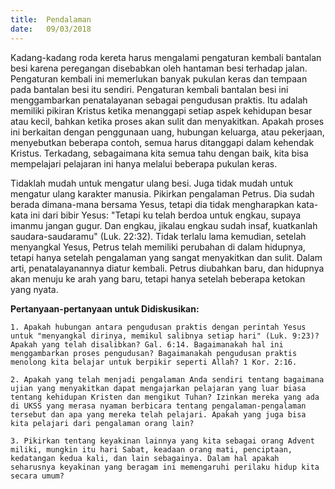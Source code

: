 ```yaml
---
title:  Pendalaman
date:   09/03/2018
---
```


Kadang-kadang roda kereta harus mengalami pengaturan kembali bantalan besi karena peregangan disebabkan oleh hantaman besi terhadap jalan. Pengaturan kembali ini memerlukan banyak pukulan keras dan tempaan pada bantalan besi itu sendiri. Pengaturan kembali bantalan besi ini menggambarkan penatalayanan sebagai pengudusan praktis. Itu adalah memiliki pikiran Kristus ketika menanggapi setiap aspek kehidupan besar atau kecil, bahkan ketika proses akan sulit dan menyakitkan. Apakah proses ini berkaitan dengan penggunaan uang, hubungan keluarga, atau pekerjaan, menyebutkan beberapa contoh, semua harus ditanggapi dalam kehendak Kristus. Terkadang, sebagaimana kita semua tahu dengan baik, kita bisa mempelajari pelajaran ini hanya melalui beberapa pukulan keras.

Tidaklah mudah untuk mengatur ulang besi. Juga tidak mudah untuk mengatur ulang karakter manusia. Pikirkan pengalaman Petrus. Dia sudah berada dimana-mana bersama Yesus, tetapi dia tidak mengharapkan kata-kata ini dari bibir Yesus: "Tetapi ku telah berdoa untuk engkau, supaya imanmu jangan gugur. Dan engkau, jikalau engkau sudah insaf, kuatkanlah saudara-saudaramu" (Luk. 22:32). Tidak terlalu lama kemudian, setelah menyangkal Yesus, Petrus telah memiliki perubahan di dalam hidupnya, tetapi hanya setelah pengalaman yang sangat menyakitkan dan sulit. Dalam arti, penatalayanannya diatur kembali. Petrus diubahkan baru, dan hidupnya akan menuju ke arah yang baru, tetapi hanya setelah beberapa ketokan yang nyata.

**Pertanyaan-pertanyaan untuk Didiskusikan:**

`1. Apakah hubungan antara pengudusan praktis dengan perintah Yesus untuk "menyangkal dirinya, memikul salibnya setiap hari" (Luk. 9:23)? Apakah yang telah disalibkan? Gal. 6:14. Bagaimanakah hal ini menggambarkan proses pengudusan? Bagaimanakah pengudusan praktis menolong kita belajar untuk berpikir seperti Allah? 1 Kor. 2:16.`

`2. Apakah yang telah menjadi pengalaman Anda sendiri tentang bagaimana ujian yang menyakitkan dapat mengajarkan pelajaran yang luar biasa tentang kehidupan Kristen dan mengikut Tuhan? Izinkan mereka yang ada di UKSS yang merasa nyaman berbicara tentang pengalaman-pengalaman tersebut dan apa yang mereka telah pelajari. Apakah yang juga bisa kita pelajari dari pengalaman orang lain?`

`3. Pikirkan tentang keyakinan lainnya yang kita sebagai orang Advent miliki, mungkin itu hari Sabat, keadaan orang mati, penciptaan, kedatangan kedua kali, dan lain sebagainya. Dalam hal apakah seharusnya keyakinan yang beragam ini memengaruhi perilaku hidup kita secara umum?`